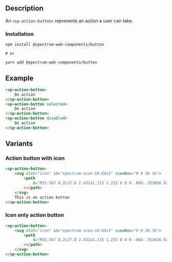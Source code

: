 ## Description

An `<sp-action-button>` represents an action a user can take.

### Installation

```
npm install @spectrum-web-components/button

# or

yarn add @spectrum-web-components/button
```

## Example

```html demo
<sp-action-button>
    Do action
</sp-action-button>
<sp-action-button selected>
    Do action
</sp-action-button>
<sp-action-button disabled>
    Do action
</sp-action-button>
```

## Variants

### Action button with icon

```html demo
<sp-action-button>
    <svg slot="icon" id="spectrum-icon-18-Edit" viewBox="0 0 36 36">
        <path
            d="M33.567 8.2L27.8 2.432a1.215 1.215 0 0 0-.866-.353H26.9a1.371 1.371 0 0 0-.927.406L5.084 23.372a.99.99 0 0 0-.251.422L2.055 33.1c-.114.377.459.851.783.851a.251.251 0 0 0 .062-.007c.276-.063 7.866-2.344 9.311-2.778a.972.972 0 0 0 .414-.249l20.888-20.889a1.372 1.372 0 0 0 .4-.883 1.221 1.221 0 0 0-.346-.945zM11.4 29.316c-2.161.649-4.862 1.465-6.729 2.022l2.009-6.73z"
        ></path>
    </svg>
    This is an action button
</sp-action-button>
```

### Icon only action button

```html demo
<sp-action-button>
    <svg slot="icon" id="spectrum-icon-18-Edit" viewBox="0 0 36 36">
        <path
            d="M33.567 8.2L27.8 2.432a1.215 1.215 0 0 0-.866-.353H26.9a1.371 1.371 0 0 0-.927.406L5.084 23.372a.99.99 0 0 0-.251.422L2.055 33.1c-.114.377.459.851.783.851a.251.251 0 0 0 .062-.007c.276-.063 7.866-2.344 9.311-2.778a.972.972 0 0 0 .414-.249l20.888-20.889a1.372 1.372 0 0 0 .4-.883 1.221 1.221 0 0 0-.346-.945zM11.4 29.316c-2.161.649-4.862 1.465-6.729 2.022l2.009-6.73z"
        ></path>
    </svg>
</sp-action-button>
```
